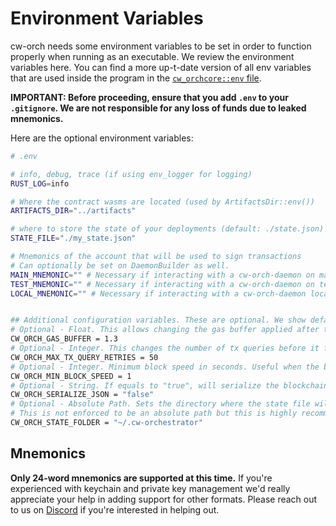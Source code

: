# Environment Variables

cw-orch needs some environment variables to be set in order to function properly when running as an executable.
We review the environment variables here. You can find a more up-t-date version of all env variables that are used inside the program in the [`cw_orchcore::env` file](https://github.com/AbstractSDK/cw-orchestrator/blob/main/packages/cw-orch-core/src/env.rs).

**IMPORTANT: Before proceeding, ensure that you add `.env` to your `.gitignore`. We are not responsible for any loss of funds due to leaked mnemonics.**

Here are the optional environment variables:

```bash
# .env

# info, debug, trace (if using env_logger for logging)
RUST_LOG=info

# Where the contract wasms are located (used by ArtifactsDir::env())
ARTIFACTS_DIR="../artifacts"

# where to store the state of your deployments (default: ./state.json)
STATE_FILE="./my_state.json"

# Mnemonics of the account that will be used to sign transactions
# Can optionally be set on DaemonBuilder as well.
MAIN_MNEMONIC="" # Necessary if interacting with a cw-orch-daemon on mainnet
TEST_MNEMONIC="" # Necessary if interacting with a cw-orch-daemon on testnet
LOCAL_MNEMONIC="" # Necessary if interacting with a cw-orch-daemon locally


## Additional configuration variables. These are optional. We show default values here : 
# Optional - Float. This allows changing the gas buffer applied after tx simulation
CW_ORCH_GAS_BUFFER = 1.3 
# Optional - Integer. This changes the number of tx queries before it fails if it doesn't find any result
CW_ORCH_MAX_TX_QUERY_RETRIES = 50 
# Optional - Integer. Minimum block speed in seconds. Useful when the block speeds are varying a lot
CW_ORCH_MIN_BLOCK_SPEED = 1 
# Optional - String. If equals to "true", will serialize the blockchain messages as json (for easy copying) instead of Rust Debug formatting
CW_ORCH_SERIALIZE_JSON = "false" 
# Optional - Absolute Path. Sets the directory where the state file will be saved.
# This is not enforced to be an absolute path but this is highly recommended
CW_ORCH_STATE_FOLDER = "~/.cw-orchestrator"

```

## Mnemonics

**Only 24-word mnemonics are supported at this time.** If you're experienced with keychain and private key management we'd really appreciate your help in adding support for other formats. Please reach out to us on [Discord](https://discord.gg/uch3Tq3aym) if you're interested in helping out.

